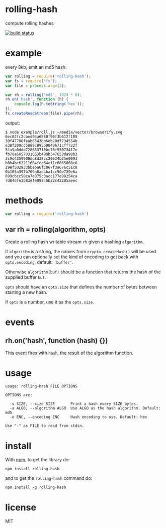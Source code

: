 # rolling-hash

compute rolling hashes

[![build status](https://secure.travis-ci.org/substack/rolling-hash.png)](http://travis-ci.org/substack/rolling-hash)

# example

every 8kb, emit an md5 hash:

``` js
var rolling = require('rolling-hash');
var fs = require('fs');
var file = process.argv[2];

var rh = rolling('md5', 1024 * 8);
rh.on('hash', function (h) {
    console.log(h.toString('hex'));
});
fs.createReadStream(file).pipe(rh);
```

output:

```
$ node example/roll.js ~/media/vector/browserify.svg 
6ec02fc2cbed94a6880f96f3b612f185
30f47708feab6543bb6eb20df734554b
e38f209cc5889c995b0040671cff722f
5fa9a0ddd728633710bc76f55073417e
fb78a6057031063b490b547658da90b3
3c9d4359900dd8d38cc20624b25e0993
b0b4be62211604fea64ef1c6665060c6
29ef502933bbeba6fc067f3a676c51c8
0b165a397b709a0ad4ba1cc50e739e6a
699cbcc58ca7e875c3acc177e98254ca
7d846fe3b83efe09846b22c42205aeec
```

# methods

``` js
var rolling = require('rolling-hash')
```

## var rh = rolling(algorithm, opts)

Create a rolling hash writable stream `rh` given a hashing `algorithm`.

If `algorithm` is a string, the names from `crypto.createHash()` will be used
and you can optionally set the kind of encoding to get back with
`opts.encoding`, default: `'buffer'`.

Otherwise `algorithm(buf)` should be a function that returns the hash of the
supplied buffer `buf`.

`opts` should have an `opts.size` that defines the number of bytes between
starting a new hash.

If `opts` is a number, use it as the `opts.size`.

# events

## rh.on('hash', function (hash) {})

This event fires with `hash`, the result of the algorithm function.

# usage

```
usage: rolling-hash FILE OPTIONS

OPTIONS are:

  -s SIZE, --size SIZE       Print a hash every SIZE bytes.
  -a ALGO, --algorithm ALGO  Use ALGO as the hash algorithm. Default: md5
  -e ENC, --encoding ENC     Hash encoding to use. Default: hex

Use "-" as FILE to read from stdin.
```

# install

With [npm](https://npmjs.org), to get the library do:

```
npm install rolling-hash
```

and to get the `rolling-hash` command do:

```
npm install -g rolling-hash
```

# license

MIT
